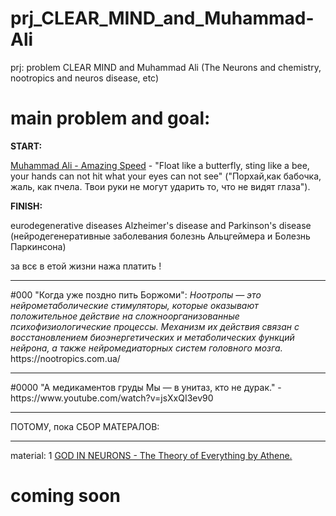 # prj_CLEAR_MIND_and_Muhammad-Ali
prj: problem CLEAR MIND and Muhammad Ali 
(The Neurons and chemistry, nootropics and neuros disease, etc) 

<h1> main problem and goal:</h1>

<b>START:</b>

<a href="https://www.youtube.com/watch?v=jkhpZoPOfZI">Muhammad Ali - Amazing Speed</a> - "Float like a butterfly, sting like a bee, your hands can not hit what your eyes can not see" ("Порхай,как бабочка, жаль, как пчела. Твои руки не могут ударить то, что не видят глаза").

<b>FINISH:</b>

eurodegenerative diseases Alzheimer's disease and Parkinson's disease
(нейродегенеративные заболевания болезнь Альцгеймера и Болезнь Паркинсона)

за всє в етой жизни нажа платить !
<hr>
#000 "Когда уже поздно пить Боржоми":
<i>Ноотропы — это нейрометаболические стимуляторы, которые оказывают положительное действие на сложноорганизованные психофизиологические процессы. Механизм их действия связан с восстановлением биоэнергетических и метаболических функций нейрона, а также нейромедиаторных систем головного мозга.</i>
https://nootropics.com.ua/
<hr>
#0000 "А медикаментов груды Мы — в унитаз, кто не дурак." - https://www.youtube.com/watch?v=jsXxQI3ev90
<hr>
ПОТОМУ, пока СБОР МАТЕРАЛОВ:
<hr>
material:
1 <a href=https://www.youtube.com/watch?v=oPEdDcs_8ZQ>GOD IN NEURONS - The Theory of Everything by Athene.</a>

<h1>coming soon</h1>

